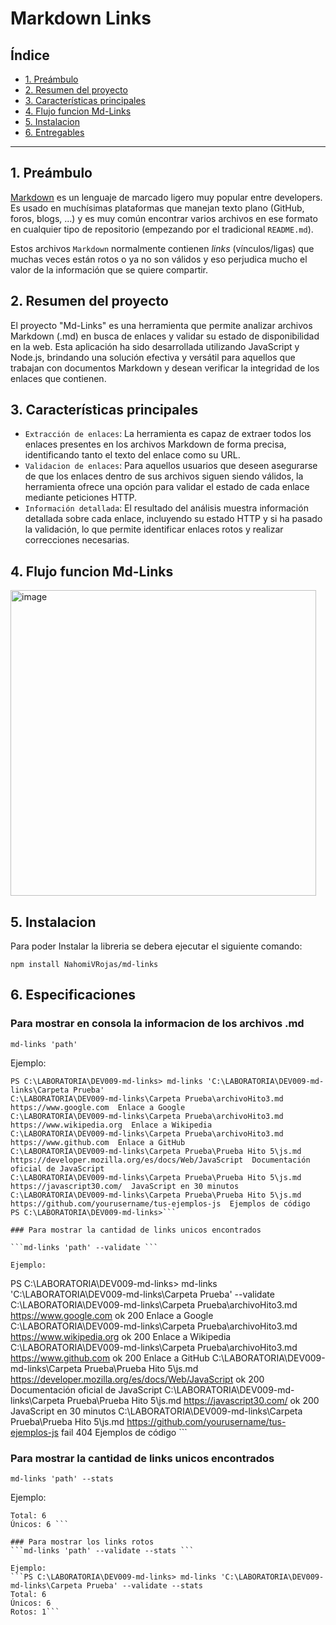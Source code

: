 # Markdown Links

## Índice

* [1. Preámbulo](#1-preámbulo)
* [2. Resumen del proyecto](#2-resumen-del-proyecto)
* [3. Características principales](#3-caracteristicas-principales)
* [4. Flujo funcion Md-Links](#4-flujo-funcion-Md-Links)
* [5. Instalacion](#5-instalacion)
* [6. Entregables](#6-entregables)

***

## 1. Preámbulo

[Markdown](https://es.wikipedia.org/wiki/Markdown) es un lenguaje de marcado
ligero muy popular entre developers. Es usado en muchísimas plataformas que
manejan texto plano (GitHub, foros, blogs, ...) y es muy común
encontrar varios archivos en ese formato en cualquier tipo de repositorio
(empezando por el tradicional `README.md`).

Estos archivos `Markdown` normalmente contienen _links_ (vínculos/ligas) que
muchas veces están rotos o ya no son válidos y eso perjudica mucho el valor de
la información que se quiere compartir.

## 2. Resumen del proyecto

El proyecto "Md-Links" es una herramienta que permite analizar archivos Markdown (.md) en busca de enlaces y validar su estado de disponibilidad en la web.
Esta aplicación ha sido desarrollada utilizando JavaScript y Node.js, brindando una solución efectiva y versátil para aquellos que trabajan con documentos Markdown y desean verificar la integridad de los enlaces que contienen.

## 3. Características principales

* `Extracción de enlaces`: La herramienta es capaz de extraer todos los enlaces presentes en los archivos Markdown de forma precisa, 
                       identificando tanto el texto del enlace como su URL.
* `Validacion de enlaces`: Para aquellos usuarios que deseen asegurarse de que los enlaces dentro de sus archivos siguen siendo válidos,
                      la herramienta ofrece una opción para validar el estado de cada enlace mediante peticiones HTTP.
* `Información detallada`: El resultado del análisis muestra información detallada sobre cada enlace, incluyendo su estado HTTP y si ha pasado la validación, 
                        lo que permite identificar enlaces rotos y realizar correcciones necesarias.

## 4. Flujo funcion Md-Links

<img width="489" alt="image" src="https://github.com/NahomiVRojas/DEV009-md-links/assets/127104999/e029125d-a82b-4b1c-a740-7be3f224c590">

## 5. Instalacion

Para poder Instalar la libreria se debera ejecutar el siguiente comando:

```npm install NahomiVRojas/md-links```

## 6. Especificaciones

### Para mostrar en consola la informacion de los archivos .md
```md-links 'path'```

Ejemplo:
```
PS C:\LABORATORIA\DEV009-md-links> md-links 'C:\LABORATORIA\DEV009-md-links\Carpeta Prueba'
C:\LABORATORIA\DEV009-md-links\Carpeta Prueba\archivoHito3.md https://www.google.com  Enlace a Google
C:\LABORATORIA\DEV009-md-links\Carpeta Prueba\archivoHito3.md https://www.wikipedia.org  Enlace a Wikipedia
C:\LABORATORIA\DEV009-md-links\Carpeta Prueba\archivoHito3.md https://www.github.com  Enlace a GitHub
C:\LABORATORIA\DEV009-md-links\Carpeta Prueba\Prueba Hito 5\js.md https://developer.mozilla.org/es/docs/Web/JavaScript  Documentación oficial de JavaScript
C:\LABORATORIA\DEV009-md-links\Carpeta Prueba\Prueba Hito 5\js.md https://javascript30.com/  JavaScript en 30 minutos
C:\LABORATORIA\DEV009-md-links\Carpeta Prueba\Prueba Hito 5\js.md https://github.com/yourusername/tus-ejemplos-js  Ejemplos de código
PS C:\LABORATORIA\DEV009-md-links>```

### Para mostrar la cantidad de links unicos encontrados

```md-links 'path' --validate ```

Ejemplo:
```
PS C:\LABORATORIA\DEV009-md-links> md-links 'C:\LABORATORIA\DEV009-md-links\Carpeta Prueba' --validate
C:\LABORATORIA\DEV009-md-links\Carpeta Prueba\archivoHito3.md https://www.google.com ok 200 Enlace a Google
C:\LABORATORIA\DEV009-md-links\Carpeta Prueba\archivoHito3.md https://www.wikipedia.org ok 200  Enlace a Wikipedia
C:\LABORATORIA\DEV009-md-links\Carpeta Prueba\archivoHito3.md https://www.github.com ok 200  Enlace a GitHub
C:\LABORATORIA\DEV009-md-links\Carpeta Prueba\Prueba Hito 5\js.md https://developer.mozilla.org/es/docs/Web/JavaScript ok 200  Documentación oficial de JavaScript
C:\LABORATORIA\DEV009-md-links\Carpeta Prueba\Prueba Hito 5\js.md https://javascript30.com/ ok 200  JavaScript en 30 minutos
C:\LABORATORIA\DEV009-md-links\Carpeta Prueba\Prueba Hito 5\js.md https://github.com/yourusername/tus-ejemplos-js fail 404 Ejemplos de código ```

### Para mostrar la cantidad de links unicos encontrados
```md-links 'path' --stats ```

Ejemplo:
```PS C:\LABORATORIA\DEV009-md-links> md-links 'C:\LABORATORIA\DEV009-md-links\Carpeta Prueba' --stats
Total: 6
Únicos: 6 ```

### Para mostrar los links rotos
```md-links 'path' --validate --stats ```

Ejemplo:
```PS C:\LABORATORIA\DEV009-md-links> md-links 'C:\LABORATORIA\DEV009-md-links\Carpeta Prueba' --validate --stats
Total: 6
Únicos: 6
Rotos: 1```
